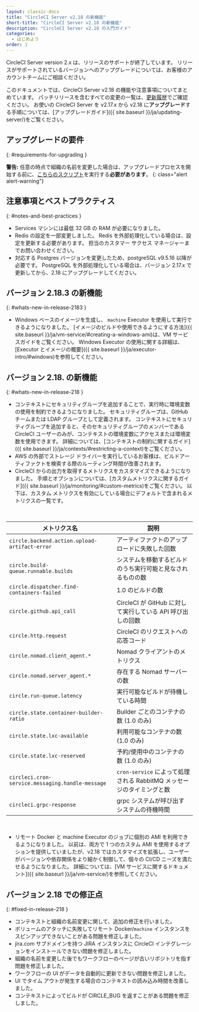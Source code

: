 ```yaml
---
layout: classic-docs
title: "CircleCI Server v2.18 の新機能"
short-title: "CircleCI Server v2.18 の新機能"
description: "CircleCI Server v2.18 の入門ガイド"
categories:
  - はじめよう
order: 1
---
```


CircleCI Server version 2.x は、リリースのサポートが終了しています。 リリースがサポートされているバージョンへのアップグレードについては、お客様のアカウントチームにご相談ください。

このドキュメントでは、CircleCI Server v2.18 の機能や注意事項についてまとめています。 パッチリリースを含むすべての変更の一覧は、[更新履歴](https://circleci.com/ja/server/changelog)でご確認ください。 お使いの CircleCI Server を v2.17.x から v2.18 に**アップグレード**する手順については、[アップグレードガイド]({{ site.baseurl }}/ja/updating-server/)をご覧ください。

## アップグレードの要件
{: #requirements-for-upgrading }


**警告:** 任意の時点で組織の名前を変更した場合は、アップグレードプロセスを開始する前に、[こちらのスクリプト]({{site.baseurl}}/ja/updating-server/#org-rename-script)を実行する**必要があります**。
{: class="alert alert-warning"}

## 注意事項とベストプラクティス
{: #notes-and-best-practices }

* Services マシンには最低 32 GB の RAM が必要になりました。
* Redis の設定を一部変更しました。 Redis を外部処理化している場合は、設定を更新する必要があります。 担当のカスタマー サクセス マネージャーまでお問い合わせください。
* 対応する Postgres バージョンを変更したため、postgreSQL v9.5.16 以降が必要です。 PostgreSQL を外部処理化している場合は、バージョン 2.17.x で更新してから、2.18 にアップグレードしてください。

## バージョン 2.18.3 の新機能
{: #whats-new-in-release-2183 }

* Windows ベースのイメージを生成し、 `machine` Executor を使用して実行できるようになりました。 [イメージのビルドや使用できるようにする方法]({{ site.baseurl }}/ja/vm-service/#creating-a-windows-ami)は、VM サービスガイドをご覧ください。 Windows Executor の使用に関する詳細は、[Executor とイメージの概要]({{ site.baseurl }}/ja/executor-intro/#windows)を参照してください。

## バージョン 2.18. の新機能
{: #whats-new-in-release-218 }

* コンテキストにセキュリティグループを追加することで、実行時に環境変数の使用を制約できるようになりました。 セキュリティグループは、GitHub チームまたは LDAP グループとして定義されます。 コンテキストにセキュリティグループを追加すると、そのセキュリティグループのメンバーである CircleCI ユーザーのみが、コンテキストの環境変数にアクセスまたは環境変数を使用できます。 詳細については、[コンテキストの制約に関するガイド]({{ site.baseurl }}/ja/contexts/#restricting-a-context)をご覧ください。
* AWS の外部でストレージ ドライバーを実行しているお客様は、ビルドアーティファクトを検索する際のルーティング時間が改善されます。
* CircleCI からの出力を取得するメトリクスをカスタマイズできるようになりました。 手順とオプションについては、[カスタムメトリクスに関するガイド]({{ site.baseurl }}/ja/monitoring/#custom-metrics)をご覧ください。 以下は、カスタム メトリクスを有効にしている場合にデフォルトで含まれるメトリクスの一覧です。

<br>

| メトリクス名                                           | 説明                                              |
| ------------------------------------------------ | ----------------------------------------------- |
| `circle.backend.action.upload-artifact-error`    | アーティファクトのアップロードに失敗した回数                          |
| `circle.build-queue.runnable.builds`             | システムを移動するビルドのうち実行可能と見なされるものの数                   |
| `circle.dispatcher.find-containers-failed`       | 1.0 のビルドの数                                      |
| `circle.github.api_call`                         | CircleCI が GitHub に対して実行している API 呼び出しの回数        |
| `circle.http.request`                            | CircleCI のリクエストへの応答コード                          |
| `circle.nomad.client_agent.*`                    | Nomad クライアントのメトリクス                              |
| `circle.nomad.server_agent.*`                    | 存在する Nomad サーバーの数                               |
| `circle.run-queue.latency`                       | 実行可能なビルドが待機している時間                               |
| `circle.state.container-builder-ratio`           | Builder ごとのコンテナの数 (1.0 のみ)                      |
| `circle.state.lxc-available`                     | 利用可能なコンテナの数 (1.0 のみ)                            |
| `circle.state.lxc-reserved`                      | 予約/使用中のコンテナの数 (1.0 のみ)                          |
| `circleci.cron-service.messaging.handle-message` | `cron-service` によって処理される RabbitMQ メッセージのタイミングと数 |
| `circleci.grpc-response`                         | grpc システムが呼び出すシステムの待機時間                         |


<!-- * You can now customize your resource class sizes in Server! This means you can change your default resource class as well as define new ones! For information on how, see our [customizations guide]({{site.baseurl}}/customizations/#resource-classes)

* Server installations can now have a new machine type enabled for the Large resource class.  For information on how, see our [customizations guide]({{site.baseurl}}/customizations/#enable-the-large-resource-class-for-machine-executor) -->

<br>

* リモート Docker と machine Executor のジョブに個別の AMI を利用できるようになりました。 以前は、両方で 1 つのカスタム AMI を使用するオプションを提供していましたが、v2.18 ではカスタマイズを拡張し、ユーザーがバージョンや依存関係をより細かく制御して、個々の CI/CD ニーズを満たせるようになりました。 詳細については、[VM サービスに関するドキュメント]({{ site.baseurl }}/ja/vm-service/)を参照してください。

## バージョン 2.18 での修正点
{: #fixed-in-release-218 }

* コンテキストと組織の名前変更に関して、追加の修正を行いました。
* ボリュームのアタッチに失敗してリモート Docker/`machine` インスタンスをスピンアップできないことがある問題を修正しました。
* jira.com サブドメインを持つ JIRA インスタンスに CircleCI インテグレーションをインストールできない問題を修正しました。
* 組織の名前を変更した後でもワークフローのページが古いリポジトリを指す問題を修正しました。
* ワークフローの UI がデータを自動的に更新できない問題を修正しました。
* UI でタイム アウトが発生する場合のコンテキストの読み込み時間を改善しました。
* コンテキストによってビルドが CIRCLE_BUG を返すことがある問題を修正しました。
